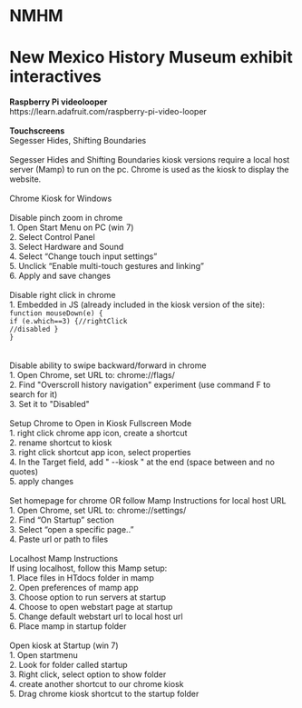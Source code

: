 # NMHM

<h1>New Mexico History Museum exhibit interactives</h1>
<b>Raspberry Pi videolooper</b>
<br>
https://learn.adafruit.com/raspberry-pi-video-looper
<br>
<br>
<b>Touchscreens</b><br>
Segesser Hides, Shifting Boundaries
<br><br>
Segesser Hides and Shifting Boundaries kiosk versions require a local host server (Mamp) to run on the pc. Chrome is used as the kiosk to display the website.
<br><br>
Chrome Kiosk for Windows
<br><br>
Disable pinch zoom in chrome<br>
1. Open Start Menu on PC (win 7)<br>
2. Select Control Panel<br>
3. Select Hardware and Sound<br>
4. Select “Change touch input settings”<br>
5. Unclick “Enable multi-touch gestures and linking”<br>
6. Apply and save changes
<br><br>
Disable right click in chrome<br>
1. Embedded in JS (already included in the kiosk version of the site):
<code>
function mouseDown(e) {
if (e.which==3) {//rightClick
//disabled }
}
</code>
<br><br>
Disable ability to swipe backward/forward in chrome<br>
1. Open Chrome, set URL to: chrome://flags/<br>
2. Find "Overscroll history navigation" experiment (use command F to search for it)<br>
3. Set it to "Disabled"
<br><br>
Setup Chrome to Open in Kiosk Fullscreen Mode<br>
1. right click chrome app icon, create a shortcut<br>
2. rename shortcut to kiosk<br>
3. right click shortcut app icon, select properties<br>
4. In the Target field, add " --kiosk " at the end (space between and no quotes)<br>
5. apply changes
<br><br>
Set homepage for chrome OR follow Mamp Instructions for local host URL<br>
1. Open Chrome, set URL to: chrome://settings/<br>
2. Find “On Startup” section<br>
3. Select “open a specific page..”<br>
4. Paste url or path to files
<br><br>
Localhost Mamp Instructions<br>
If using localhost, follow this Mamp setup:<br>
1. Place files in HTdocs folder in mamp<br>
2. Open preferences of mamp app<br>
3. Choose option to run servers at startup<br>
4. Choose to open webstart page at startup<br>
5. Change default webstart url to local host url<br>
6. Place mamp in startup folder
<br><br>
Open kiosk at Startup (win 7)<br>
1. Open startmenu<br>
2. Look for folder called startup<br>
3. Right click, select option to show folder<br>
4. create another shortcut to our chrome kiosk<br>
5. Drag chrome kiosk shortcut to the startup folder<br>
